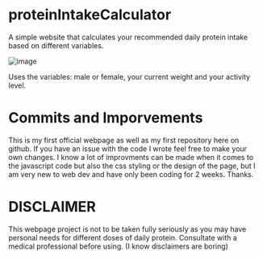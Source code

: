 # proteinIntakeCalculator
A simple website that calculates your recommended daily protein intake based on different variables.

![image](https://user-images.githubusercontent.com/99393546/181836311-35900a84-b299-432a-a90d-bafea4c86d0d.png)

Uses the variables: male or female, your current weight and your activity level.

# Commits and Imporvements
This is my first official webpage as well as my first repository here on github. If you have an issue with the code I wrote feel free
to make your own changes. I know a lot of improvments can be made when it comes to the javascript code but also the css styling or the design
of the page, but I am very new to web dev and have only been coding for 2 weeks. Thanks.




# DISCLAIMER
This webpage project is not to be taken fully seriously as you may have personal needs for different doses of daily protein. Consultate with a medical professional before using. (I know disclaimers are boring)
